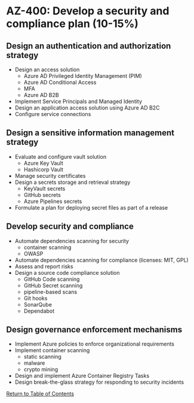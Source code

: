 # AZ-400: Develop a security and compliance plan (10-15%)

## Design an authentication and authorization strategy
- Design an access solution
    - Azure AD Privileged Identity Management (PIM)
    - Azure AD Conditional Access
    - MFA
    - Azure AD B2B
- Implement Service Principals and Managed Identity
- Design an application access solution using Azure AD B2C
- Configure service connections

## Design a sensitive information management strategy
- Evaluate and configure vault solution
    - Azure Key Vault
    - Hashicorp Vault
- Manage security certificates
- Design a secrets storage and retrieval strategy
    - KeyVault secrets
    - GitHub secrets
    - Azure Pipelines secrets
- Formulate a plan for deploying secret files as part of a release

## Develop security and compliance
- Automate dependencies scanning for security
    - container scanning
    - OWASP
- Automate dependencies scanning for compliance (licenses: MIT, GPL)
- Assess and report risks
- Design a source code compliance solution
    - GitHub Code scanning
    - GitHub Secret scanning
    - pipeline-based scans
    - Git hooks
    - SonarQube
    - Dependabot

## Design governance enforcement mechanisms
- Implement Azure policies to enforce organizational requirements
- Implement container scanning
    - static scanning
    - malware
    - crypto mining
- Design and implement Azure Container Registry Tasks
- Design break-the-glass strategy for responding to security incidents

[Return to Table of Contents](README.md)